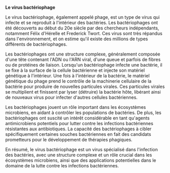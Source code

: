 **Le virus bactériophage**

Le virus bactériophage, également appelé phage, est un type de virus qui infecte et se reproduit à l'intérieur des bactéries. Les bactériophages ont été découverts au début du 20e siècle par des chercheurs indépendants, notamment Félix d'Hérelle et Frederick Twort. Ces virus sont très répandus dans l'environnement, et on estime qu'il existe des millions de types différents de bactériophages.

Les bactériophages ont une structure complexe, généralement composée d'une tête contenant l'ADN ou l'ARN viral, d'une queue et parfois de fibres ou de protéines de liaison. Lorsqu'un bactériophage infecte une bactérie, il se fixe à la surface de la cellule bactérienne et injecte son matériel génétique à l'intérieur. Une fois à l'intérieur de la bactérie, le matériel génétique du phage prend le contrôle de la machinerie cellulaire de la bactérie pour produire de nouvelles particules virales. Ces particules virales se multiplient et finissent par lyser (détruire) la bactérie hôte, libérant ainsi de nouveaux virus pour infecter d'autres cellules bactériennes.

Les bactériophages jouent un rôle important dans les écosystèmes microbiens, en aidant à contrôler les populations de bactéries. De plus, les bactériophages ont suscité un intérêt considérable en tant qu'agents antimicrobiens potentiels pour lutter contre les infections bactériennes résistantes aux antibiotiques. La capacité des bactériophages à cibler spécifiquement certaines souches bactériennes en fait des candidats prometteurs pour le développement de thérapies phagiques.

En résumé, le virus bactériophage est un virus spécialisé dans l'infection des bactéries, avec une structure complexe et un rôle crucial dans les écosystèmes microbiens, ainsi que des applications potentielles dans le domaine de la lutte contre les infections bactériennes.